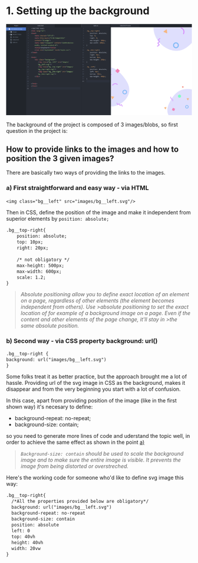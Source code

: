 
# 1. Setting up the background 

![Ready day 1](https://github.com/knitterJ/advent-of-css-2021-2022/blob/master/2.eCommerceComp/explanation-progress-track/day-1-setting-up-the-background-based-on-3-svgs/images/ready-day-1.png)

The background of the project is composed of 3 images/blobs, so first question in the project is:

## How to provide links to the images and how to position the 3 given images?

There are basically two ways of providing the links to the images.

### a) First straightforward and easy way - via HTML

`<img class="bg__left" src="images/bg__left.svg"/>`

Then in CSS, define the position of the image and make it independent from superior elements by `position: absolute;`

```
.bg__top-right{
    position: absolute;
    top: 10px; 
    right: 20px;
    
    /* not obligatory */
    max-height: 500px; 
    max-width: 600px;
    scale: 1.2;
}
```

>*Absolute positioning allow you to define exact location of an element on a page, regardless of other elements (the element becomes independent from others). Use >absolute positioning to set the exact location of for example of a background image on a page. Even if the content and other elements of the page change, it'll stay in >the same absolute position.*




### b) Second way - via CSS property background: url()
```
.bg__top-right {
background: url("images/bg__left.svg")
}
```

Some folks treat it as better practice, but the approach brought me a lot of hassle.
Providing url of the svg image in CSS as the background, makes it disappear and from the very beginning you start with a lot of confusion.

In this case, apart from providing position of the image (like in the first shown way) it's necesary to define:

<ul>
  <li>background-repeat: no-repeat;</li>
  <li>background-size: contain;</li>
</ul>

so you need to generate more lines of code and uderstand the topic well, in order to achieve the same effect as shown in the point [a)](<#a-first-straightforward-and-easy-way---via-html>)

>*`Background-size: contain` should be used to scale the background image and to make sure the entire image is visible. It prevents the image from being distorted or overstreched.*

Here's the working code for someone who'd like to define svg image this way:

```
.bg__top-right{
  /*All the properties provided below are obligatory*/
  background: url("images/bg__left.svg")
  background-repeat: no-repeat
  background-size: contain
  position: absolute
  left: 0
  top: 40vh
  height: 40vh
  width: 20vw
}
```
